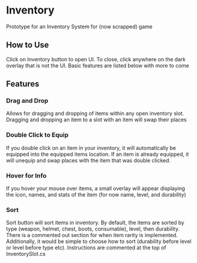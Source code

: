 # Inventory
Prototype for an Inventory System for (now scrapped) game 

## How to Use
Click on Inventory button to open UI. To close, click anywhere on the dark overlay that is not the UI.
Basic features are listed below with more to come

## Features
### Drag and Drop
Allows for dragging and dropping of items within any open inventory slot.
Dragging and dropping an item to a slot with an item will swap their places

### Double Click to Equip
If you double click on an item in your inventory, it will automatically be equipped into the equipped items location.
If an item is already equipped, it will unequip and swap places with the item that was double clicked.

### Hover for Info
If you hover your mouse over items, a small overlay will appear displaying the icon, names, and stats of the item (for now name, level, and durability)

### Sort
Sort button will sort items in inventory. By default, the items are sorted by type (weapon, helmet, chest, boots, consumable), level, then durability.
There is a commented out section for when item rarity is implemented.
Additionally, it would be simple to choose how to sort (durability before level or level before type etc). Instructions are commented at the top of InventorySlot.cs
